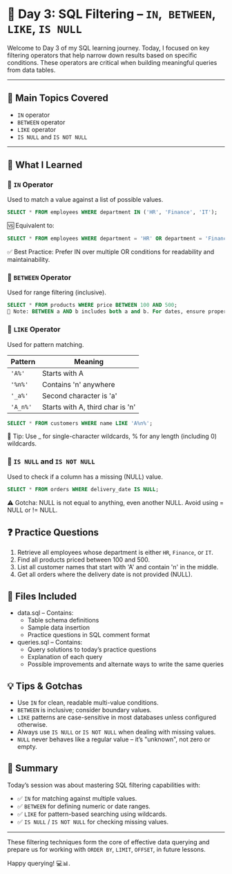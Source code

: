 # 📘 **Day 3: SQL Filtering – `IN`,` BETWEEN`, `LIKE`, `IS NULL`**

Welcome to Day 3 of my SQL learning journey. Today, I focused on key filtering operators that help narrow down results based on specific conditions. These operators are critical when building meaningful queries from data tables.

---
## 🎯 Main Topics Covered
- `IN` operator
- `BETWEEN` operator
- `LIKE` operator
- `IS NULL` and `IS NOT NULL`

---

## 🧠 What I Learned

### 🔹 `IN` Operator
Used to match a value against a list of possible values.

```sql
SELECT * FROM employees WHERE department IN ('HR', 'Finance', 'IT');
```

🆚 Equivalent to:

```sql
SELECT * FROM employees WHERE department = 'HR' OR department = 'Finance' OR department = 'IT';
```
✅ Best Practice: Prefer IN over multiple OR conditions for readability and maintainability.


### 🔹 `BETWEEN` Operator
Used for range filtering (inclusive).

```sql
SELECT * FROM products WHERE price BETWEEN 100 AND 500;
📝 Note: BETWEEN a AND b includes both a and b. For dates, ensure proper format ('YYYY-MM-DD').
```


### 🔹 `LIKE` Operator
Used for pattern matching.

| Pattern  | Meaning                          |
| -------- | -------------------------------- |
| `'A%'`   | Starts with A                    |
| `'%n%'`  | Contains 'n' anywhere            |
| `'_a%'`  | Second character is 'a'          |
| `'A_n%'` | Starts with A, third char is 'n' |


```sql
SELECT * FROM customers WHERE name LIKE 'A%n%';
```
🧠 Tip: Use _ for single-character wildcards, % for any length (including 0) wildcards.


### 🔹 `IS NULL` and `IS NOT NULL`
Used to check if a column has a missing (NULL) value.

```sql
SELECT * FROM orders WHERE delivery_date IS NULL;
```
⚠️ Gotcha: NULL is not equal to anything, even another NULL. Avoid using = NULL or != NULL.


## ❓ Practice Questions
1. Retrieve all employees whose department is either `HR`, `Finance`, or `IT`.
2. Find all products priced between 100 and 500.
3. List all customer names that start with 'A' and contain 'n' in the middle.
4. Get all orders where the delivery date is not provided (NULL).


## 📂 Files Included
- data.sql – Contains:
  - Table schema definitions
  - Sample data insertion
  - Practice questions in SQL comment format
- queries.sql – Contains:
  - Query solutions to today’s practice questions
  - Explanation of each query
  - Possible improvements and alternate ways to write the same queries

## 💡 Tips & Gotchas
- Use `IN` for clean, readable multi-value conditions.
- `BETWEEN` is inclusive; consider boundary values.
- `LIKE` patterns are case-sensitive in most databases unless configured otherwise.
- Always use `IS NULL` or `IS NOT NULL` when dealing with missing values.
- `NULL` never behaves like a regular value – it’s "unknown", not zero or empty.


## 📝 Summary

Today’s session was about mastering SQL filtering capabilities with:

- ✅ `IN` for matching against multiple values.
- ✅ `BETWEEN` for defining numeric or date ranges.
- ✅ `LIKE` for pattern-based searching using wildcards.
- ✅ `IS NULL` / `IS NOT NULL` for checking missing values.

----- 

These filtering techniques form the core of effective data querying and prepare us for working with `ORDER BY`, `LIMIT`, `OFFSET`, in future lessons.

Happy querying! 💻📊.
